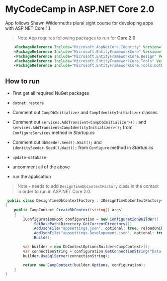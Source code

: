 ﻿# MyCodeCamp in ASP.NET Core 2.0

App follows Shawn Wildermuths plural sight course  for developing apps with ASP.NET Core 1.1.

>Note App requires following packages to run for **Core 2.0**

```xml
	<PackageReference Include="Microsoft.AspNetCore.Identity" Version="2.0.0" />
	<PackageReference Include="Microsoft.EntityFrameworkCore" Version="2.0.0" />
	<PackageReference Include="Microsoft.EntityFrameworkCore.Design" Version="2.0.0" />
	<PackageReference Include="Microsoft.EntityFrameworkCore.Tools" Version="2.0.0" />
	<PackageReference Include="Microsoft.EntityFrameworkCore.Tools.DotNet" Version="2.0.0" />
```

## How to run

- First get all required NuGet packages

- ```dotnet restore```

- Comment out `CampDbInitializer` and `CampIdentityInitializer` classes.

- Comment out `services.AddTransient<CampDbInitializer>();` and `services.AddTransient<CampIdentityInitializer>();` from `ConfigureServices` method in *Startup.cs*

- Comment out `dbSeeder.Seed().Wait();` and `identitySeeder.Seed().Wait();` from `Configure` method in *Startup.cs*

- ```update-database```

- uncomment all of the above

- run the application

>Note - needs to add `DesignTimeDbContextFactory` class in the context in order to run in ASP.NET Core 2.0.

```csharp
 public class DesignTimeDbContextFactory : IDesignTimeDbContextFactory<CampContext>
{
    public CampContext CreateDbContext(string[] args)
    {
        IConfigurationRoot configuration = new ConfigurationBuilder()
            .SetBasePath(Directory.GetCurrentDirectory())
            .AddJsonFile("appsettings.json", optional: true, reloadOnChange: true)
            .AddJsonFile("appsettings.Developement.json", optional: true)
            .Build();

        var builder = new DbContextOptionsBuilder<CampContext>();
        var connectionString = configuration.GetConnectionString("Data:ConnectionString");
        builder.UseSqlServer(connectionString);

        return new CampContext(builder.Options, configuration);
    }
}
```